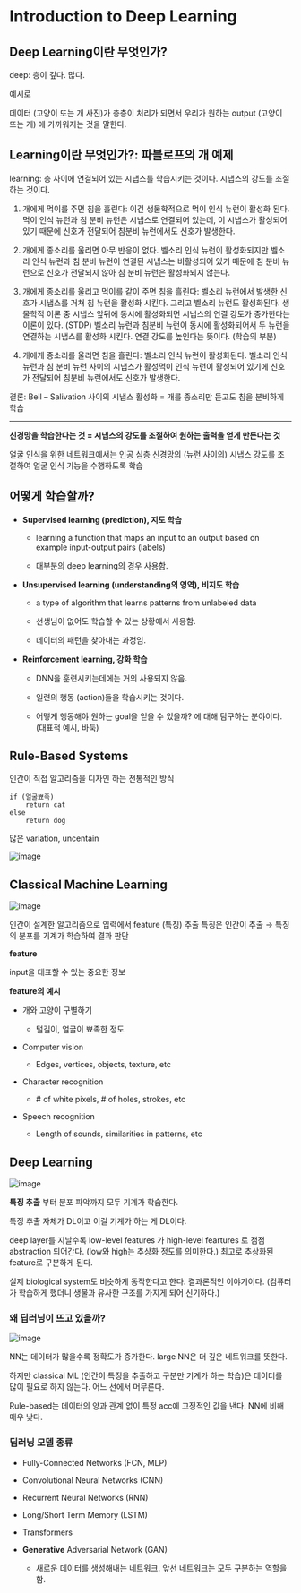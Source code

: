 # Introduction to Deep Learning

## Deep Learning이란 무엇인가?

deep: 층이 깊다. 많다.

예시로 

데이터 (고양이 또는 개 사진)가 층층이 처리가 되면서 우리가 원하는 output (고양이 또는 개) 에 가까워지는 것을 말한다.

## Learning이란 무엇인가?: 파블로프의 개 예제

learning: 층 사이에 연결되어 있는 시냅스를 학습시키는 것이다. 시냅스의 강도를 조절하는 것이다.

1. 개에게 먹이를 주면 침을 흘린다: 이건 생물학적으로 먹이 인식 뉴런이 활성화 된다. 먹이 인식 뉴런과 침 분비 뉴런은 시냅스로 연결되어 있는데, 이 시냅스가 활성되어 있기 때문에 신호가 전달되어 침분비 뉴런에서도 신호가 발생한다.

2. 개에게 종소리를 울리면 아무 반응이 없다. 벨소리 인식 뉴런이 활성화되지만 벨소리 인식 뉴런과 침 분비 뉴런이 연결된 시냅스는 비활성되어 있기 때문에 침 분비 뉴런으로 신호가 전달되지 않아 침 분비 뉴런은 활성화되지 않는다.

3. 개에게 종소리를 울리고 먹이를 같이 주면 침을 흘린다: 벨소리 뉴런에서 발생한 신호가 시냅스를 거쳐 침 뉴런을 활성화 시킨다. 그리고 벨소리 뉴런도 활성화된다. 생물학적 이론 중 시냅스 앞뒤에 동시에 활성화되면 시냅스의 연결 강도가 증가한다는 이론이 있다. (STDP)  벨소리 뉴런과 침분비 뉴런이 동시에 활성화되어서 두 뉴런을 연결하는 시냅스를 활성화 시킨다. 연결 강도를 높인다는 뜻이다. (학습의 부분)

4. 개에게 종소리를 울리면 침을 흘린다: 벨소리 인식 뉴런이 활성화된다. 벨소리 인식 뉴런과 침 분비 뉴런 사이의 시냅스가 활성먹이 인식 뉴런이 활성되어 있기에 신호가 전달되어 침분비 뉴런에서도 신호가 발생한다.

결론: Bell – Salivation 사이의 시냅스 활성화 = 개를 종소리만 듣고도 침을 분비하게 학습

----

**신경망을 학습한다는 것 = 시냅스의 강도를 조절하여 원하는 출력을 얻게 만든다는 것**

얼굴 인식을 위한 네트워크에서는 인공 심층 신경망의 (뉴런 사이의) 시냅스 강도를 조절하여 얼굴 인식 기능을 수행하도록 학습

## 어떻게 학습할까?

- **Supervised learning (prediction), 지도 학습**
  
  - learning a function that maps an input to an output based on example input-output pairs (labels)
  
  - 대부분의 deep learning의 경우 사용함.

- **Unsupervised learning (understanding의 영역), 비지도 학습** 
  
  - a type of algorithm that learns patterns from unlabeled data
  
  - 선생님이 없어도 학습할 수 있는 상황에서 사용함.
  
  - 데이터의 패턴을 찾아내는 과정임.

- **Reinforcement learning, 강화 학습**
  
  - DNN을 훈련시키는데에는 거의 사용되지 않음.
  
  - 일련의 행동 (action)들을 학습시키는 것이다.
  
  - 어떻게 행동해야 원하는 goal을 얻을 수 있을까? 에 대해 탐구하는 분야이다. (대표적 예시, 바둑)

## Rule-Based Systems

인간이 직접 알고리즘을 디자인 하는 전통적인 방식

```
if (얼굴뾰족)
    return cat
else
    return dog
```

많은 variation, uncentain

![image](https://user-images.githubusercontent.com/68107000/163991352-f0b17f06-c119-475f-9d79-bff98fed0cec.png)

## Classical Machine Learning

![image](https://user-images.githubusercontent.com/68107000/164107922-ac746041-a4ca-4834-bcec-b3158758d3ce.png)

인간이 설계한 알고리즘으로 입력에서 feature (특징) 추출
특징은 인간이 추출 → 특징의 분포를 기계가 학습하여 결과 판단 

**feature**

input을 대표할 수 있는 중요한 정보

**feature의 예시**

- 개와 고양이 구별하기
  
  - 털길이, 얼굴이 뾰족한 정도

- Computer vision
  
  - Edges, vertices, objects, texture, etc

- Character recognition 
  
  - \# of white pixels, # of holes, strokes,  etc

- Speech recognition 
  
  - Length of sounds, similarities in patterns, etc

## Deep Learning

![image](https://user-images.githubusercontent.com/68107000/163991699-26b9c8e6-ae37-4e96-a591-d3ebf639bd2d.png)

**특징 추출** 부터 분포 파악까지 모두 기계가 학습한다.

특징 추출 자체가 DL이고 이걸 기계가 하는 게 DL이다.

deep layer를 지날수록 low-level features 가 high-level feartures 로 점점 abstraction 되어간다. (low와 high는 추상화 정도를 의미한다.) 최고로 추상화된 feature로 구분하게 된다.

실제 biological system도 비슷하게 동작한다고 한다. 결과론적인 이야기이다. (컴퓨터가 학습하게 했더니 생물과 유사한 구조를 가지게 되어 신기하다.)

### 왜 딥러닝이 뜨고 있을까?

![image](https://user-images.githubusercontent.com/68107000/164109735-b17647cd-9df6-401a-b7a9-38b9133bcc8c.png)

NN는 데이터가 많을수록 정확도가 증가한다. large NN은 더 깊은 네트워크를 뜻한다.

하지만 classical ML (인간이 특징을 추출하고 구분만 기계가 하는 학습)은 데이터를 많이 필요로 하지 않는다. 어느 선에서 머무른다.

Rule-based는 데이터의 양과 관계 없이 특정 acc에 고정적인 값을 낸다. NN에 비해 매우 낮다.

### 딥러닝 모델 종류

- Fully-Connected Networks (FCN, MLP)

- Convolutional Neural Networks (CNN)

- Recurrent Neural Networks (RNN)

- Long/Short Term Memory (LSTM)

- Transformers

- **Generative** Adversarial Network (GAN)
  
  - 새로운 데이터를 생성해내는 네트워크. 앞선 네트워크는 모두 구분하는 역할을 함.

